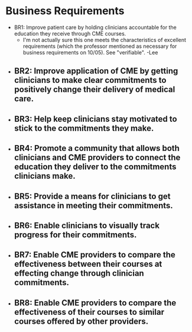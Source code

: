 # Business Requirements

- BR1: Improve patient care by holding clinicians accountable for the education they receive through CME courses.
  - I'm not actually sure this one meets the characteristics of excellent requirements (which the professor mentioned as necessary for business requirements on 10/05). See "verifiable". -Lee
- BR2: Improve application of CME by getting clinicians to make clear 
commitments to positively change their delivery of medical care.
  - 
- BR3: Help keep clinicians stay motivated to stick to the commitments they 
make.
  - 
- BR4: Promote a community that allows both clinicians and CME providers to 
connect the education they deliver to the commitments clinicians make.
  -
- BR5: Provide a means for clinicians to get assistance in meeting their 
commitments.
  - 
- BR6: Enable clinicians to visually track progress for their commitments.
  - 
- BR7: Enable CME providers to compare the effectiveness between their 
courses at effecting change through clinician commitments.
  - 
- BR8: Enable CME providers to compare the effectiveness of their courses 
to similar courses offered by other providers.
  -

